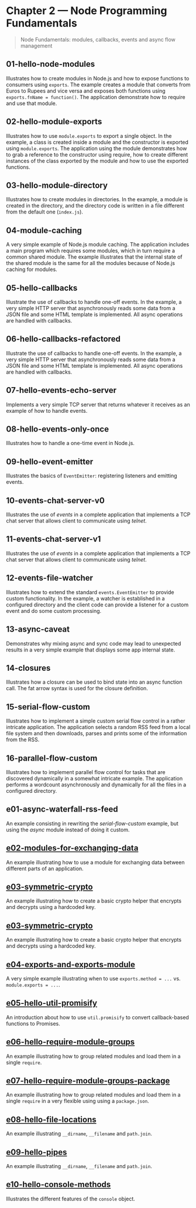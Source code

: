 # Chapter 2 &mdash; Node Programming Fundamentals
> Node Fundamentals: modules, callbacks, events and async flow management

## 01-hello-node-modules
Illustrates how to create modules in Node.js and how to expose functions to consumers using `exports`. The example creates a module that converts from Euros to Rupees and vice versa and exposes both functions using `exports.fnName = function()`. The application demonstrate how to require and use that module.

## 02-hello-module-exports
Illustrates how to use `module.exports` to export a single object. In the example, a class is created inside a module and the constructor is exported using `module.exports`. The application using the module demonstrates how to grab a reference to the constructor using require, how to create different instances of the class exported by the module and how to use the exported functions.

## 03-hello-module-directory
Illustrates how to create modules in directories. In the example, a module is created in the directory, and the directory code is written in a file different from the default one (`index.js`).

## 04-module-caching
A very simple example of Node.js module caching. The application includes a main program which requires some modules, which in turn require a common shared module. The example illustrates that the internal state of the shared module is the same for all the modules because of Node.js caching for modules.

## 05-hello-callbacks
Illustrate the use of callbacks to handle one-off events. In the example, a very simple HTTP server that asynchronously reads some data from a JSON file and some HTML template is implemented. All async operations are handled with callbacks.

## 06-hello-callbacks-refactored
Illustrate the use of callbacks to handle one-off events. In the example, a very simple HTTP server that asynchronously reads some data from a JSON file and some HTML template is implemented. All async operations are handled with callbacks.

## 07-hello-events-echo-server
Implements a very simple TCP server that returns whatever it receives as an example of how to handle events.

## 08-hello-events-only-once
Illustrates how to handle a one-time event in Node.js.

## 09-hello-event-emitter
Illustrates the basics of `EventEmitter`: registering listeners and emitting events.

## 10-events-chat-server-v0
Illustrates the use of *events* in a complete application that implements a TCP chat server that allows client to communicate using *telnet*.

## 11-events-chat-server-v1
Illustrates the use of *events* in a complete application that implements a TCP chat server that allows client to communicate using *telnet*.

## 12-events-file-watcher
Illustrates how to extend the standard `events.EventEmitter` to provide custom functionality. In the example, a watcher is established in a configured directory and the client code can provide a listener for a custom event and do some custom processing.

## 13-async-caveat
Demonstrates why mixing async and sync code may lead to unexpected results in a very simple example that displays some app internal state.

## 14-closures
Illustrates how a closure can be used to bind state into an async function call. The fat arrow syntax is used for the closure definition.

## 15-serial-flow-custom
Illustrates how to implement a simple custom serial flow control in a rather intricate application. The application selects a random RSS feed from a local file system and then downloads, parses and prints some of the information from the RSS.

## 16-parallel-flow-custom
Illustrates how to implement parallel flow control for tasks that are discovered dynamically in a somewhat intricate example. The application performs a wordcount asynchronously and dynamically for all the files in a configured directory.

## e01-async-waterfall-rss-feed
An example consisting in rewriting the *serial-flow-custom* example, but using the *async* module instead of doing it custom.

## [e02-modules-for-exchanging-data](e02-modules-for-exchanging-data/)
An example illustrating how to use a module for exchanging data between different parts of an application.

## [e03-symmetric-crypto](e03-symmetric-crypto/)
An example illustrating how to create a basic crypto helper that encrypts and decrypts using a hardcoded key.

## [e03-symmetric-crypto](e03-symmetric-crypto/)
An example illustrating how to create a basic crypto helper that encrypts and decrypts using a hardcoded key.

## [e04-exports-and-exports-module](e04-exports-and-exports-module/)
A very simple example illustrating when to use `exports.method = ...` vs. `module.exports = ...`.

## [e05-hello-util-promisify](e05-hello-util-promisify/)
An introduction about how to use `util.promisify` to convert callback-based functions to Promises.

## [e06-hello-require-module-groups](e06-hello-require-module-groups/)
An example illustrating how to group related modules and load them in a single `require`. 

## [e07-hello-require-module-groups-package](e07-hello-require-module-groups-package/)
An example illustrating how to group related modules and load them in a single `require` in a very flexible using using a `package.json`.

## [e08-hello-file-locations](e08-hello-file-locations/)
An example illustrating `__dirname`, `__filename` and `path.join`.

## [e09-hello-pipes](e09-hello-pipes/)
An example illustrating `__dirname`, `__filename` and `path.join`.

## [e10-hello-console-methods](e10-hello-console-methods/)
Illustrates the different features of the `console` object.

